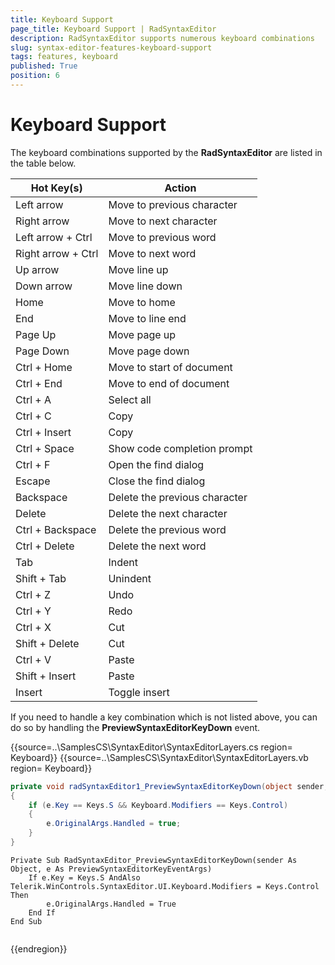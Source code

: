 ```yaml
---
title: Keyboard Support
page_title: Keyboard Support | RadSyntaxEditor
description: RadSyntaxEditor supports numerous keyboard combinations 
slug: syntax-editor-features-keyboard-support
tags: features, keyboard
published: True
position: 6
---
```


# Keyboard Support

The keyboard combinations supported by the **RadSyntaxEditor** are listed in the table below.

|Hot Key(s)|Action|
|---|---|
|Left arrow|Move to previous character|
|Right arrow|Move to next character|
|Left arrow + Ctrl|Move to previous word|
|Right arrow + Ctrl|Move to next word|
|Up arrow|Move line up|
|Down arrow|Move line down|
|Home|Move to home|
|End|Move to line end|
|Page Up| Move page up|
|Page Down| Move page down|
|Ctrl + Home|Move to start of document|
|Ctrl + End|Move to end of document|
|Ctrl + A|Select all|
|Ctrl + C|Copy|
|Ctrl + Insert|Copy|
|Ctrl + Space|Show code completion prompt|
|Ctrl + F|Open the find dialog|
|Escape|Close the find dialog|
|Backspace|Delete the previous character|
|Delete|Delete the next character|
|Ctrl + Backspace|Delete the previous word|
|Ctrl + Delete|Delete the next word|
|Tab|Indent|
|Shift + Tab|Unindent|
|Ctrl + Z|Undo|
|Ctrl + Y|Redo|
|Ctrl + X|Cut|
|Shift + Delete|Cut|
|Ctrl + V|Paste|
|Shift + Insert|Paste|
|Insert|Toggle insert|

If you need to handle a key combination which is not listed above, you can do so by handling the **PreviewSyntaxEditorKeyDown** event.


{{source=..\SamplesCS\SyntaxEditor\SyntaxEditorLayers.cs region= Keyboard}}
{{source=..\SamplesCS\SyntaxEditor\SyntaxEditorLayers.vb region= Keyboard}}

````C#
private void radSyntaxEditor1_PreviewSyntaxEditorKeyDown(object sender, PreviewSyntaxEditorKeyEventArgs e)
{
    if (e.Key == Keys.S && Keyboard.Modifiers == Keys.Control)
    {
        e.OriginalArgs.Handled = true;
    }
}     

````
````VB.NET
Private Sub RadSyntaxEditor_PreviewSyntaxEditorKeyDown(sender As Object, e As PreviewSyntaxEditorKeyEventArgs)
    If e.Key = Keys.S AndAlso Telerik.WinControls.SyntaxEditor.UI.Keyboard.Modifiers = Keys.Control Then
        e.OriginalArgs.Handled = True
    End If
End Sub


````

{{endregion}}

 